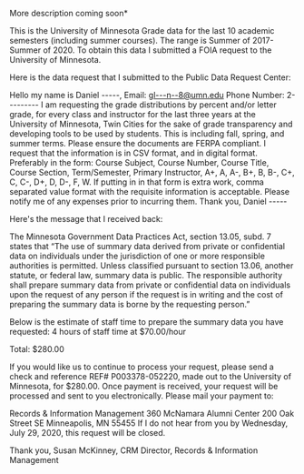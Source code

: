 More description coming soon*

This is the University of Minnesota Grade data for the last 10 academic semesters (including summer courses). The range is Summer of 2017-Summer of 2020. To obtain this data I submitted a FOIA request to the University of Minnesota.

Here is the data request that I submitted to the Public Data Request Center:

Hello my name is Daniel -----, Email: gl---n--8@umn.edu Phone Number: 2--------- I am requesting the grade distributions by percent and/or letter grade, for every class and instructor for the last three years at the University of Minnesota, Twin Cities for the sake of grade transparency and developing tools to be used by students. This is including fall, spring, and summer terms. Please ensure the documents are FERPA compliant. I request that the information is in CSV format, and in digital format. Preferably in the form: Course Subject, Course Number, Course Title, Course Section, Term/Semester, Primary Instructor, A+, A, A-, B+, B, B-, C+, C, C-, D+, D, D-, F, W. If putting in in that form is extra work, comma separated value format with the requisite information is acceptable. Please notify me of any expenses prior to incurring them. Thank you, Daniel -----

Here's the message that I received back:

The Minnesota Government Data Practices Act, section 13.05, subd. 7 states that “The use of summary data derived from private or confidential data on individuals under the jurisdiction of one or more responsible authorities is permitted. Unless classified pursuant to section 13.06, another statute, or federal law, summary data is public. The responsible authority shall prepare summary data from private or confidential data on individuals upon the request of any person if the request is in writing and the cost of preparing the summary data is borne by the requesting person.”

Below is the estimate of staff time to prepare the summary data you have requested: 4 hours of staff time at $70.00/hour

Total: $280.00

If you would like us to continue to process your request, please send a check and reference REF# P003378-052220, made out to the University of Minnesota, for $280.00. Once payment is received, your request will be processed and sent to you electronically. Please mail your payment to:

Records & Information Management
360 McNamara Alumni Center
200 Oak Street SE
Minneapolis, MN 55455
If I do not hear from you by Wednesday, July 29, 2020, this request will be closed.

Thank you,
Susan McKinney, CRM
Director, Records & Information Management
